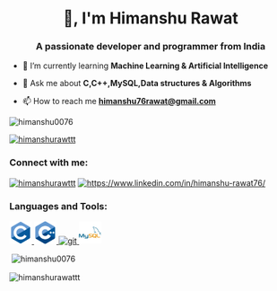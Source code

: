 
<h1 align="center">👋, I'm Himanshu Rawat</h1>
<h3 align="center">A passionate developer and programmer from India</h3>






- 🌱 I’m currently learning **Machine Learning & Artificial Intelligence**

- 💬 Ask me about **C,C++,MySQL,Data structures & Algorithms**

- 📫 How to reach me **himanshu76rawat@gmail.com**

<p align="left"> <img src="https://komarev.com/ghpvc/?username=himanshu0076&label=Profile%20views&color=0e75b6&style=flat" alt="himanshu0076" /> </p>
<p align="left"> <a href="https://twitter.com/himanshurawttt" target="blank"><img src="https://img.shields.io/twitter/follow/himanshurawttt?logo=twitter&style=for-the-badge" alt="himanshurawttt" /></a> </p>

<h3 align="left">Connect with me:</h3>
<p align="left">
<a href="https://twitter.com/himanshurawttt" target="blank"><img align="center" src="https://raw.githubusercontent.com/rahuldkjain/github-profile-readme-generator/master/src/images/icons/Social/twitter.svg" alt="himanshurawttt" height="30" width="40" /></a>
<a href="https://linkedin.com/in/himanshu-rawat76/" target="blank"><img align="center" src="https://raw.githubusercontent.com/rahuldkjain/github-profile-readme-generator/master/src/images/icons/Social/linked-in-alt.svg" alt="https://www.linkedin.com/in/himanshu-rawat76/" height="30" width="40" /></a>
</p>

<h3 align="left">Languages and Tools:</h3>
<p align="left"> <a href="https://www.cprogramming.com/" target="_blank" rel="noreferrer"> <img src="https://raw.githubusercontent.com/devicons/devicon/master/icons/c/c-original.svg" alt="c" width="40" height="40"/> </a> <a href="https://www.w3schools.com/cpp/" target="_blank" rel="noreferrer"> <img src="https://raw.githubusercontent.com/devicons/devicon/master/icons/cplusplus/cplusplus-original.svg" alt="cplusplus" width="40" height="40"/> </a> <a href="https://git-scm.com/" target="_blank" rel="noreferrer"> <img src="https://www.vectorlogo.zone/logos/git-scm/git-scm-icon.svg" alt="git" width="40" height="40"/> </a> <a href="https://www.mysql.com/" target="_blank" rel="noreferrer"> <img src="https://raw.githubusercontent.com/devicons/devicon/master/icons/mysql/mysql-original-wordmark.svg" alt="mysql" width="40" height="40"/> </a> </p>


<p>&nbsp;<img align="center" src="https://github-readme-stats.vercel.app/api?username=himanshurawattt&show_icons=true&locale=en" alt="himanshu0076" /></p>

<p><img align="center" src="https://github-readme-streak-stats.herokuapp.com/?user=himanshurawattt&" alt="himanshurawattt" /></p>

